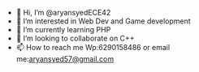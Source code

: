 - 👋 Hi, I’m @aryansyedECE42
- 👀 I’m interested in Web Dev and Game development
- 🌱 I’m currently learning PHP
- 💞️ I’m looking to collaborate on C++
- 📫 How to reach me Wp:6290158486 or email me:aryansyed57@gmail.com
<!---
aryansyedECE42/aryansyedECE42 is a ✨ special ✨ repository because its `README.md` (this file) appears on your GitHub profile.
You can click the Preview link to take a look at your changes.
--->
